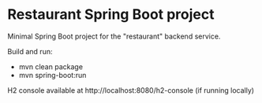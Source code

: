 # Restaurant Spring Boot project

Minimal Spring Boot project for the "restaurant" backend service.

Build and run:
- mvn clean package
- mvn spring-boot:run

H2 console available at http://localhost:8080/h2-console (if running locally)
